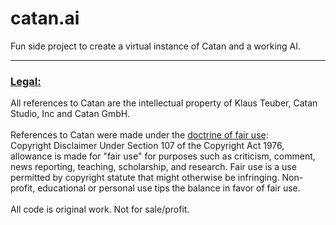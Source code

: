 # catan.ai
Fun side project to create a virtual instance of Catan and a working AI.

<hr>

<h3><u>Legal:</u></h3>
All references to Catan are the intellectual property of Klaus Teuber, Catan Studio, Inc and Catan GmbH. 
<br><br>
References to Catan were made under the <u>doctrine of fair use</u>:
<br>
Copyright Disclaimer Under Section 107 of the Copyright Act 1976, allowance is made for "fair use" for purposes such as criticism, comment, news reporting, teaching, scholarship, and research. Fair use is a use permitted by copyright statute that might otherwise be infringing. Non-profit, educational or personal use tips the balance in favor of fair use.
<br><br>
All code is original work. Not for sale/profit.
